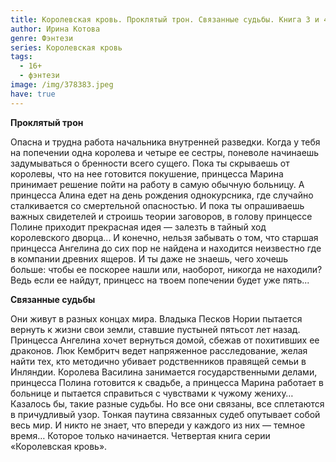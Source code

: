 ```yaml
---
title: Королевская кровь. Проклятый трон. Связанные судьбы. Книга 3 и 4
author: Ирина Котова
genre: Фэнтези
series: Королевская кровь
tags:
  - 16+
  - фэнтези
image: /img/378383.jpeg
have: true
---
```

**Проклятый трон**

Опасна и трудна работа начальника внутренней разведки. Когда у тебя на попечении одна королева и четыре ее сестры, поневоле начинаешь задумываться о бренности всего сущего. Пока ты скрываешь от королевы, что на нее готовится покушение, принцесса Марина принимает решение пойти на работу в самую обычную больницу. А принцесса Алина едет на день рождения однокурсника, где случайно сталкивается со смертельной опасностью. И пока ты опрашиваешь важных свидетелей и строишь теории заговоров, в голову принцессе Полине приходит прекрасная идея — залезть в тайный ход королевского дворца... И конечно, нельзя забывать о том, что старшая принцесса Ангелина до сих пор не найдена и находится неизвестно где в компании древних ящеров. И ты даже не знаешь, чего хочешь больше: чтобы ее поскорее нашли или, наоборот, никогда не находили? Ведь если ее найдут, принцесс на твоем попечении будет уже пять...

**Связанные судьбы**

Они живут в разных концах мира. Владыка Песков Нории пытается вернуть к жизни свои земли, ставшие пустыней пятьсот лет назад. Принцесса Ангелина хочет вернуться домой, сбежав от похитивших ее драконов. Люк Кембритч ведет напряженное расследование, желая найти тех, кто методично убивает родственников правящей семьи в Инляндии. Королева Василина занимается государственными делами, принцесса Полина готовится к свадьбе, а принцесса Марина работает в больнице и пытается справиться с чувствами к чужому жениху… Казалось бы, такие разные судьбы. Но все они связаны, все сплетаются в причудливый узор. Тонкая паутина связанных судеб опутывает собой весь мир. И никто не знает, что впереди у каждого из них — темное время… Которое только начинается. Четвертая книга серии «Королевская кровь».